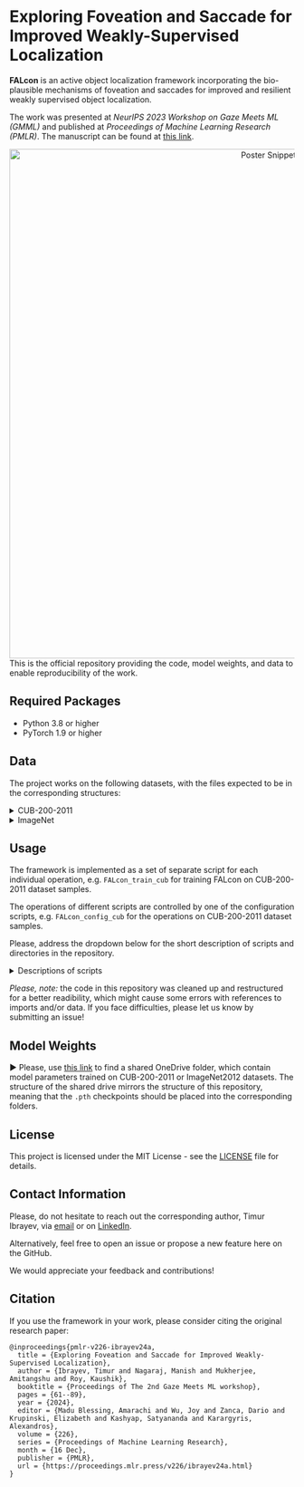 # Exploring Foveation and Saccade for Improved Weakly-Supervised Localization
**FALcon** is an active object localization framework incorporating the bio-plausible mechanisms of foveation and saccades for improved and resilient weakly supervised object localization.

The work was presented at _NeurIPS 2023 Workshop on Gaze Meets ML (GMML)_ and published at _Proceedings of Machine Learning Research (PMLR)_. The manuscript can be found at [this link](https://proceedings.mlr.press/v226/ibrayev24a/ibrayev24a.pdf).
<div align="center">
  <img src="poster/FALcon_poster_NeurIPS23_GMML_snippet.jpg" alt="Poster Snippet" width="900"/>
</div>
This is the official repository providing the code, model weights, and data to enable reproducibility of the work.

## Required Packages
- Python 3.8 or higher
- PyTorch 1.9 or higher

## Data
The project works on the following datasets, with the files expected to be in the corresponding structures:

<details>
  <summary>CUB-200-2011</summary>
  
  ```
  ├── README
  ├── attributes
  │   ├── attributes.txt
  │   ├── certainties.txt
  │   ├── class_attribute_labels_continuous.txt
  │   └── image_attribute_labels.txt
  ├── bounding_boxes.txt
  ├── classes.txt
  ├── image_class_labels.txt
  ├── images
  │   ├── 001.Black_footed_Albatross
  │   ├── 002.Laysan_Albatross
  │   ├── 003.Sooty_Albatross
  │   ├── ...
  │   └── 200.Common_Yellowthroat
  ├── images.txt
  ├── parts
  │   ├── part_click_locs.txt
  │   ├── part_locs.txt
  │   └── parts.txt
  └── train_test_val_split.txt
  ```
</details>

<details>
  <summary>ImageNet</summary>
  
  ```
├── ILSVRC2012_devkit_t12
├── ILSVRC2012_devkit_t3
├── anno_train
│   ├── n01440764
│   ├── ...
│   └── n15075141
├── anno_val
│   ├── n01440764
│   ├── ...
│   └── n15075141
├── test
├── train
│   ├── n01440764
│   ├── ...
│   └── n15075141
├── val
│   ├── n01440764
│   ├── ...
│   └── n15075141
├── anno_valprep.sh
└── valprep.sh
  ```
</details>


## Usage

The framework is implemented as a set of separate script for each individual operation, e.g. ```FALcon_train_cub``` for training FALcon on CUB-200-2011 dataset samples.

The operations of different scripts are controlled by one of the configuration scripts, e.g. ```FALcon_config_cub``` for the operations on CUB-200-2011 dataset samples.

Please, address the dropdown below for the short description of scripts and directories in the repository.
  <details>
  <summary>Descriptions of scripts</summary>
  
  | Script name | Script role |
  |-------------|-------------|
  |```FALcon_train_{dataset}```| Trains FALcon on the corresponding dataset. |
  |```FALcon_config_*```| Specifies different operational parameters for the execution of scripts. |
  |```FALcon_test_as_WSOL```| Tests FALcon on the dataset specified in ```FALcon_config_test_as_WSOL```.  |
  |```FALcon_models```| Contains class of VGG-like models for the implementation of FALcon. |
  |```FALcon_collect_{dataset}```| Runs FALcon on the samples of the corresponding dataset. Used to partition "long runs" of data collection. |
  |```AVS_functions```| Contains functions specific to the framework. |
  |```cls_models```| Contains various models used for the classification by FALcon and/or PSOL. |
  |```psol_*```| Performs the similar operations as the corresponding FALcon scripts, but using only PSOL framework. |
  |```utils/```| Contains a set of helper functions, not necessarily specific to the proposed framework. |
  |```PSOL/```| Contains a copy of PSOL github code, which incorporates our re-implemented scripts for training models on CUB-200-2011 dataset. |

</details>

_Please, note:_ the code in this repository was cleaned up and restructured for a better readibility, which might cause some errors with references to imports and/or data. If you face difficulties, please let us know by submitting an issue!

## Model Weights
▶ Please, use [this link](https://purdue0-my.sharepoint.com/:f:/g/personal/tibrayev_purdue_edu/EmflqrsUu5xEiomrjtCGsaABLYI-hRoQnCduhlQ41c6ffw) to find a shared OneDrive folder, which contain model parameters trained on CUB-200-2011 or ImageNet2012 datasets. The structure of the shared drive mirrors the structure of this repository, meaning that the ```.pth``` checkpoints should be placed into the corresponding folders.

## License
This project is licensed under the MIT License - see the [LICENSE](LICENSE) file for details.


## Contact Information
Please, do not hesitate to reach out the corresponding author, Timur Ibrayev, via [email](mailto:tibrayev@purdue.edu?subject=[GitHub]%20FALcon%20repo) or on [LinkedIn](https://www.linkedin.com/in/timuribrayev).

Alternatively, feel free to open an issue or propose a new feature here on the GitHub. 

We would appreciate your feedback and contributions!

## Citation
If you use the framework in your work, please consider citing the original research paper:

```
@inproceedings{pmlr-v226-ibrayev24a,
  title = {Exploring Foveation and Saccade for Improved Weakly-Supervised Localization},
  author = {Ibrayev, Timur and Nagaraj, Manish and Mukherjee, Amitangshu and Roy, Kaushik},
  booktitle = {Proceedings of The 2nd Gaze Meets ML workshop},
  pages = {61--89},
  year = {2024},
  editor = {Madu Blessing, Amarachi and Wu, Joy and Zanca, Dario and Krupinski, Elizabeth and Kashyap, Satyananda and Karargyris, Alexandros},
  volume = {226},
  series = {Proceedings of Machine Learning Research},
  month = {16 Dec},
  publisher = {PMLR},
  url = {https://proceedings.mlr.press/v226/ibrayev24a.html}
}

